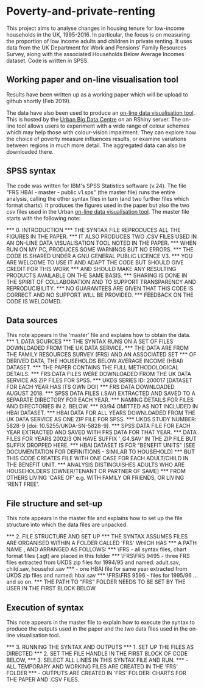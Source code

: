 # Poverty-and-private-renting
This project aims to analyse changes in housing tenure for low-income households in the UK, 1995-2016. In particular, the focus is on measuring the proportion of low income adults and children in private renting. It uses data from the UK Department for Work and Pensions' Family Resources Survey, along with the associated Households Below Average Incomes dataset. Code is written in SPSS. 

## Working paper and on-line visualisation tool
Results have been written up as a working paper which will be upload to github shortly (Feb 2019). 

The data have also been used to produce an [on-line data visualisation tool](https://ubdc-apps.shinyapps.io/data_explorer_adult/). This is hosted by the [Urban Big Data Centre](www.ubdc.ac.uk) on an RShiny server. The on-line tool allows users to experiment with a wide range of colour schemes which may help those with colour-vision impairment. They can explore how the choice of poverty measure influences results, or examine variations between regions in much more detail. The aggregated data can also be downloaded there. 

## SPSS syntax
The code was written for IBM's SPSS Statistics software (v.24). The file "FRS HBAI - master - public v1.sps" (the master file) runs the entire analysis, calling the other syntax files in turn (and two further files which format charts). It produces the figures used in the paper but also the two csv files used in the Urban [on-line data visualisation tool](https://ubdc-apps.shinyapps.io/data_explorer_adult/). 
The master file starts with the following note: 

***    0. INTRODUCTION
***        THE SYNTAX FILE REPRODUCES ALL THE FIGURES IN THE PAPER. 
***           IT ALSO PRODUCES TWO .CSV FILES USED IN AN ON-LINE DATA VISUALISATION TOOL NOTED IN THE PAPER.
***           WHEN RUN ON MY PC, PRODUCES SOME WARNINGS BUT NO ERRORS.
***           THE CODE IS SHARED UNDER A GNU GENERAL PUBLIC LICENCE V3. 
***           YOU ARE WELCOME TO USE IT AND ADAPT THE CODE BUT SHOULD GIVE CREDIT FOR THIS WORK
***           AND SHOULD MAKE ANY RESULTING PRODUCTS AVAILABLE ON THE SAME BASIS.
***        SHARING IS DONE IN THE SPIRIT OF COLLABORATION AND TO SUPPORT TRANSPARENCY AND REPRODUCIBILITY. 
***        NO GUARANTEES ARE GIVEN THAT THIS CODE IS CORRECT AND NO SUPPORT WILL BE PROVIDED. 
***        FEEDBACK ON THE CODE IS WELCOMED. 

## Data sources
This note appears in the 'master' file and explains how to obtain the data. 
***    1. DATA SOURCES
***         THE SYNTAX RUNS ON A SET OF FILES DOWNLOADED FROM THE UK DATA SERVICE.
***         THE DATA ARE FROM THE FAMILY RESOURCES SURVEY (FRS) AND AN ASSOCIATED SET
***            OF DERIVED DATA, THE HOUSEHOLDS BELOW AVERAGE INCOME (HBAI) DATASET.
***            THE PAPER CONTAINS THE FULL METHODOLOGICAL DETAILS. 
***         FRS DATA FILES WERE DOWNLOADED FROM THE UK DATA SERVICE AS ZIP FILES FOR SPSS.
***             UKDS SERIES ID: 200017 [DATASET FOR EACH YEAR HAS ITS OWN DOI]
***             FRS DATA DOWNLOADED AUGUST 2018.
***             SPSS DATA FILES (.SAV) EXTRACTED AND SAVED TO A SEPARATE DIRECTORY FOR EACH YEAR.
***             NAMING DETAILS FOR FILES AND DIRECTORIES IN 2. BELOW.
***             93/94 OMITTED AS NOT INCLUDED IN HBAI DATASET.
***         HBAI DATA FOR ALL YEARS DOWNLOADED FROM THE UK DATA SERVICE AS ONE ZIP FILE FOR SPSS.
***             UKDS STUDY NUMBER: 5828-9  [doi: 10.5255/UKDA-SN-5828-9].
***             SPSS DATA FILE FOR EACH YEAR EXTRACTED AND SAVED WITH FRS DATA FOR THAT YEAR.
***             DATA FILES FOR YEARS 2002/3 ON HAVE SUFFIX '_G4.SAV' IN THE ZIP FILE BUT SUFFIX DROPPED HERE.
***         HBAI DATASET IS FOR "BENEFIT UNITS" (SEE DOCUMENTATION FOR DEFINITIONS - SIMILAR TO HOUSEHOLD) 
***             BUT THIS CODE CREATES FILE WITH ONE CASE FOR EACH ADULT/CHILD IN THE BENEFIT UNIT.
***             ANALYSIS DISTINGUISHES ADULTS WHO ARE HOUSEHOLDERS (OWNER/TENANT OR PARTNER OF SAME) 
***             FROM OTHERS LIVING 'CARE OF' e.g. WITH FAMILY OR FRIENDS, OR LIVING 'RENT FREE'.

## File structure and set-up
This note appears in the master file and explains how to set up the file structure into which the data files are unpacked. 

***    2. FILE STRUCTURE AND SET UP
***        THE SYNTAX ASSUMES FILES ARE ORGANISED WITHIN A FOLDER CALLED 'FRS' WHICH HAS 
***        A PATH NAME <pathname>, AND ARRANGED AS FOLLOWS: 
***           <pathname>\FRS                     - all syntax files, chart format files (.sgt) are placed in this folder
***           <pathname>\FRS\FRS 9495     - three FRS files extracted from UKDS zip files for 1994/95 and named: adult.sav, child.sav, househol.sav
***                                                         - one HBAI file for same year extracted from UKDS zip files and named: hbai.sav
***           <pathname>\FRS\FRS 9596     - files for 1995/96 ... and so on.
***          THE PATH TO "FRS" FOLDER NEEDS TO BE SET BY THE USER IN THE FIRST BLOCK BELOW.
  
## Execution of syntax
This note appears in the master file to explain how to execute the syntax to produce the outputs used in the paper and the two data files used in the on-line visualisation tool. 

***    3. RUNNING THE SYNTAX AND OUTPUTS
***          1. SET UP THE FILES AS DIRECTED 
***          2. SET THE FILE HANDLE IN THE FIRST BLOCK OF CODE BELOW, 
***          3. SELECT ALL LINES IN THIS SYNTAX FILE AND RUN.
***          - ALL TEMPORARY AND WORKING FILES ARE CREATED IN THE 'FRS' FOLDER
***          - OUTPUTS ARE CREATED IN 'FRS' FOLDER: CHARTS FOR THE PAPER AND .CSV FILES.


